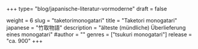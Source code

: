 +++
type= "blog/japanische-literatur-vormoderne"
draft = false

weight = 6
slug = "taketorimonogatari"
title = "Taketori monogatari"
japanese = "竹取物語"
description = "älteste (mündliche) Überlieferung eines monogatari"
#author = ""
genres = ["tsukuri monogatari"]
release = "ca. 900"
+++


